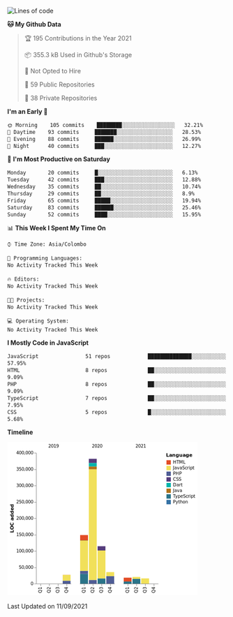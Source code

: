 
<!--START_SECTION:waka-->
![Lines of code](https://img.shields.io/badge/From%20Hello%20World%20I%27ve%20Written-769391%20lines%20of%20code-blue)

**🐱 My Github Data** 

> 🏆 195 Contributions in the Year 2021
 > 
> 📦 355.3 kB Used in Github's Storage 
 > 
> 🚫 Not Opted to Hire
 > 
> 📜 59 Public Repositories 
 > 
> 🔑 38 Private Repositories  
 > 
**I'm an Early 🐤** 

```text
🌞 Morning    105 commits    ████████░░░░░░░░░░░░░░░░░   32.21% 
🌆 Daytime    93 commits     ███████░░░░░░░░░░░░░░░░░░   28.53% 
🌃 Evening    88 commits     ██████░░░░░░░░░░░░░░░░░░░   26.99% 
🌙 Night      40 commits     ███░░░░░░░░░░░░░░░░░░░░░░   12.27%

```
📅 **I'm Most Productive on Saturday** 

```text
Monday       20 commits     █░░░░░░░░░░░░░░░░░░░░░░░░   6.13% 
Tuesday      42 commits     ███░░░░░░░░░░░░░░░░░░░░░░   12.88% 
Wednesday    35 commits     ██░░░░░░░░░░░░░░░░░░░░░░░   10.74% 
Thursday     29 commits     ██░░░░░░░░░░░░░░░░░░░░░░░   8.9% 
Friday       65 commits     █████░░░░░░░░░░░░░░░░░░░░   19.94% 
Saturday     83 commits     ██████░░░░░░░░░░░░░░░░░░░   25.46% 
Sunday       52 commits     ████░░░░░░░░░░░░░░░░░░░░░   15.95%

```


📊 **This Week I Spent My Time On** 

```text
⌚︎ Time Zone: Asia/Colombo

💬 Programming Languages: 
No Activity Tracked This Week

🔥 Editors: 
No Activity Tracked This Week

🐱‍💻 Projects: 
No Activity Tracked This Week

💻 Operating System: 
No Activity Tracked This Week

```

**I Mostly Code in JavaScript** 

```text
JavaScript               51 repos            ██████████████░░░░░░░░░░░   57.95% 
HTML                     8 repos             ██░░░░░░░░░░░░░░░░░░░░░░░   9.09% 
PHP                      8 repos             ██░░░░░░░░░░░░░░░░░░░░░░░   9.09% 
TypeScript               7 repos             ██░░░░░░░░░░░░░░░░░░░░░░░   7.95% 
CSS                      5 repos             █░░░░░░░░░░░░░░░░░░░░░░░░   5.68%

```


**Timeline**

![Chart not found](https://raw.githubusercontent.com/ccweerasinghe1994/ccweerasinghe1994/master/charts/bar_graph.png) 


 Last Updated on 11/09/2021
<!--END_SECTION:waka-->

